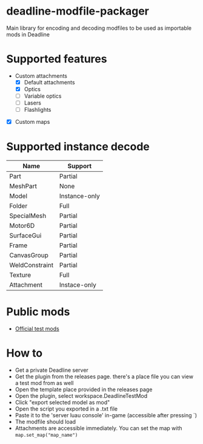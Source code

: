 # deadline-modfile-packager

Main library for encoding and decoding modfiles to be used as importable mods in Deadline

# Supported features

-   Custom attachments
    -   [x] Default attachments
    -   [x] Optics
    -   [ ] Variable optics
    -   [ ] Lasers
    -   [ ] Flashlights
-   [x] Custom maps

# Supported instance decode

| Name           | Support       |
| -------------- | ------------- |
| Part           | Partial       |
| MeshPart       | None          |
| Model          | Instance-only |
| Folder         | Full          |
| SpecialMesh    | Partial       |
| Motor6D        | Partial       |
| SurfaceGui     | Partial       |
| Frame          | Partial       |
| CanvasGroup    | Partial       |
| WeldConstraint | Partial       |
| Texture        | Full          |
| Attachment     | Instace-only  |

# Public mods

-   [Official test mods](https://github.com/blackshibe/deadline-insitux-core-scripts/tree/master/modfile)

# How to

-   Get a private Deadline server
-   Get the plugin from the releases page. there's a place file you can view a test mod from as well
-   Open the template place provided in the releases page
-   Open the plugin, select workspace.DeadlineTestMod
-   Click "export selected model as mod"
-   Open the script you exported in a .txt file
-   Paste it to the 'server luau console' in-game (accessible after pressing `)
-   The modfile should load
-   Attachments are accessible immediately. You can set the map with `map.set_map("map_name")`
